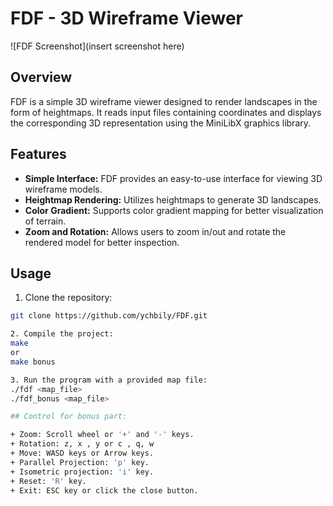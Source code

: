 # FDF - 3D Wireframe Viewer

![FDF Screenshot](insert screenshot here)

## Overview

FDF is a simple 3D wireframe viewer designed to render landscapes in the form of heightmaps. It reads input files containing coordinates and displays the corresponding 3D representation using the MiniLibX graphics library.

## Features

- **Simple Interface:** FDF provides an easy-to-use interface for viewing 3D wireframe models.
- **Heightmap Rendering:** Utilizes heightmaps to generate 3D landscapes.
- **Color Gradient:** Supports color gradient mapping for better visualization of terrain.
- **Zoom and Rotation:** Allows users to zoom in/out and rotate the rendered model for better inspection.

## Usage

1. Clone the repository:

```bash
git clone https://github.com/ychbily/FDF.git

2. Compile the project:
make
or
make bonus

3. Run the program with a provided map file:
./fdf <map_file>
./fdf_bonus <map_file>

## Control for bonus part:

+ Zoom: Scroll wheel or '+' and '-' keys.
+ Rotation: z, x , y or c , q, w
+ Move: WASD keys or Arrow keys.
+ Parallel Projection: 'p' key.
+ Isometric projection: 'i' key.
+ Reset: 'R' key.
+ Exit: ESC key or click the close button.
